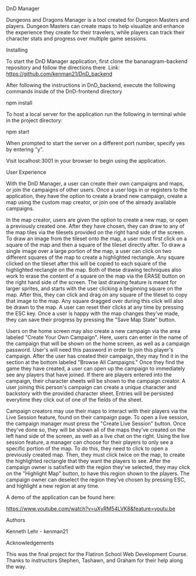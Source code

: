 DnD Manager

Dungeons and Dragons Manager is a tool created for Dungeon Masters and players. Dungeon Masters can create maps to help visualize and enhance the experience they create for their travelers, while players can track their character stats and progress over multiple game sessions.

Installing

To start the DnD Manager application, first clone the bananagram-backend repository and follow the directions there. Link: https://github.com/kenman21/DnD_backend

After following the instructions in DnD_backend, execute the following commands inside of the DnD-frontend directory

npm install

To host a local server for the application run the following in terminal while in the project directory:

npm start

When prompted to start the server on a different port number, specify yes by entering "y".

Visit localhost:3001 in your browser to begin using the application.

User Experience

With the DnD Manager, a user can create their own campaigns and maps, or join the campaigns of other users. Once a user logs in or registers to the application, they have the option to create a brand new campaign, create a map using the custom map creator, or join one of the already available campaigns.

In the map creator, users are given the option to create a new map, or open a previously created one. After they have chosen, they can draw to any of the map tiles via the tilesets provided on the right hand side of the screen. To draw an image from the tileset onto the map, a user must first click on a square of the map and then a square of the tileset directly after. To draw a single image over a large portion of the map, a user can click on two different squares of the map to create a highlighted rectangle. Any square clicked on the tileset after this will be copied to each square of the highlighted rectangle on the map. Both of these drawing techniques also work to erase the content of a square on the map via the ERASE button on the right hand side of the screen. The last drawing feature is meant for larger sprites, and starts with the user clicking a beginning square on the map. After this, they can click and drag on any square of the tileset to copy that image to the map. Any square dragged over during this click will also be drawn to the map. A user can reset their clicks at any time by pressing the ESC key. Once a user is happy with the map changes they've made, they can save their progress by pressing the "Save Map State" button.

Users on the home screen may also create a new campaign via the area labeled "Create Your Own Campaign". Here, users can enter in the name of the campaign that will be shown on the home screen, as well as a campaign password. User's will need this password in order to join this player's campaign. After the user has created their campaign, they may find it in the section at the bottom labeled "Browse All Campaigns." Once they find the game they have created, a user can open up the campaign to immediately see any players that have joined. If there are players entered into the campaign, their character sheets will be shown to the campaign creator. A user joining this person's campaign can create a unique character and backstory with the provided character sheet. Entries will be persisted everytime they click out of one of the fields of the sheet.

Campaign creators may use their maps to interact with their players via the Live Session feature, found on their campaign page. To open a live session, the campaign manager must press the "Create Live Session" button. Once they've done so, they will be shown all of the maps they've created on the left hand side of the screen, as well as a live chat on the right. Using the live session feature, a manager can choose for their players to only see a specific portion of the map. To do this, they need to click to open a previously created map. Then, they must click twice on the map, to create the highlighted rectangle that they want the players to see. After the campaign owner is satisfied with the region they've selected, they may click on the "Highlight Map" button, to have this region shown to the players. The campaign owner can deselect the region they've chosen by pressing ESC, and highlight a new region at any time.

A demo of the application can be found here: 

https://www.youtube.com/watch?v=uXyRM54LVK8&feature=youtu.be

Authors

Kenneth Lehr - kenman21

Acknowledgements

This was the final project for the Flatiron School Web Development Course. Thanks to instructors Stephen, Tashawn, and Graham for their help along the way.
